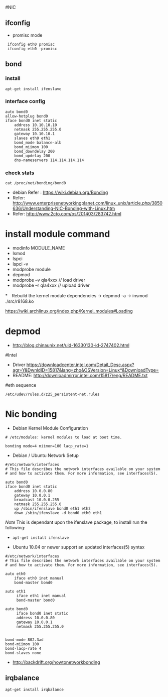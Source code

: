#NIC

## ifconfig

* promisc mode

```
 ifconfig eth0 promisc
 ifconfig eth0 -promisc
```

## bond

### install

```
apt-get install ifenslave
```

### interface config

```
auto bond0
allow-hotplug bond0
iface bond0 inet static
	address 10.10.10.10
	netmask 255.255.255.0
	gateway 10.10.10.1
	slaves eth0 eth1
	bond_mode balance-alb
	bond_miimon 100
	bond_downdelay 200
	bond_updelay 200
	dns-nameservers 114.114.114.114
```

### check stats

```
cat /proc/net/bonding/bond0 
```



* debian Refer : <https://wiki.debian.org/Bonding>
* Refer: <http://www.enterprisenetworkingplanet.com/linux_unix/article.php/3850636/Understanding-NIC-Bonding-with-Linux.htm>
* Refer: <http://www.2cto.com/os/201403/283742.html>


# install module command
* modinfo MODULE_NAME
* lsmod
* lspci
* lspci -v
* modprobe module
* depmod
* modprobe –v qla4xxx  // load driver
* modprobe –r qla4xxx  // upload driver



*　Rebuild the kernel module dependencies
-> depmod -a
-> insmod ./src/r8168.ko

<https://wiki.archlinux.org/index.php/Kernel_modules#Loading>

# depmod

* <http://blog.chinaunix.net/uid-16330130-id-2747402.html>

#Intel

* Driver <https://downloadcenter.intel.com/Detail_Desc.aspx?agr=Y&DwnldID=15817&lang=zho&OSVersion=Linux*&DownloadType=>
* README: <http://downloadmirror.intel.com/15817/eng/README.txt>



#eth sequence

```
/etc/udev/rules.d/z25_persistent-net.rules

```


# Nic bonding

* Debian Kernel Module Configuration

```
# /etc/modules: kernel modules to load at boot time.
 
bonding mode=4 miimon=100 lacp_rate=1
```

* Debian / Ubuntu Network Setup

```
#/etc/network/interfaces 
# This file describes the network interfaces available on your system
# and how to activate them. For more information, see interfaces(5).
 
auto bond0
iface bond0 inet static
	address 10.0.0.80
	gateway 10.0.0.1
	broadcast 10.0.0.255
	netmask 255.255.255.0
	up /sbin/ifenslave bond0 eth1 eth2
	down /sbin/ifenslave -d bond0 eth0 eth1

```
*Note* This is dependant upon the ifenslave package, to install run the following:

* `apt-get install ifenslave`

* Ubuntu 10.04 or newer support an updated interfaces(5) syntax

```
#/etc/network/interfaces 
# This file describes the network interfaces available on your system
# and how to activate them. For more information, see interfaces(5).
 
auto eth0
    iface eth0 inet manual
    bond-master bond0
 
auto eth1
     iface eth1 inet manual
     bond-master bond0
 
auto bond0
     iface bond0 inet static
     address 10.0.0.80
     gateway 10.0.0.1
     netmask 255.255.255.0
 
 
bond-mode 802.3ad
bond-miimon 100
bond-lacp-rate 4
bond-slaves none
```



* <http://backdrift.org/howtonetworkbonding>


## irqbalance

```
apt-get install irqbalance
```
